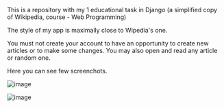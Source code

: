 This is a repository with my 1 educational task in Django (a simplified copy of Wikipedia, course - Web Programming)

The style of my app is maximally close to Wipedia's one.

You must not create your account to have an opportunity to create new articles or to make some changes.
You may also open and read any article or random one.

Here you can see few screenchots.

![image](https://user-images.githubusercontent.com/106863229/206514772-fa6fc0aa-2017-4fbf-9988-8fc690bdebed.png)

![image](https://user-images.githubusercontent.com/106863229/206515025-dc9cb59e-d85f-4ba1-a02d-9c2643d7c471.png)
